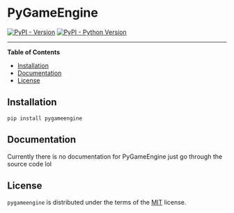 # PyGameEngine

[![PyPI - Version](https://img.shields.io/pypi/v/pygameengine.svg)](https://pypi.org/project/pygameengine)
[![PyPI - Python Version](https://img.shields.io/pypi/pyversions/pygameengine.svg)](https://pypi.org/project/pygameengine)

-----

**Table of Contents**

- [Installation](#installation)
- [Documentation](#documentation)
- [License](#license)

## Installation

```console
pip install pygameengine
```

## Documentation

Currently there is no documentation for PyGameEngine just go through the source code lol

## License

`pygameengine` is distributed under the terms of the [MIT](https://spdx.org/licenses/MIT.html) license.
